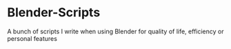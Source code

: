 # Blender-Scripts
A bunch of scripts I write when using Blender for quality of life, efficiency or personal features
